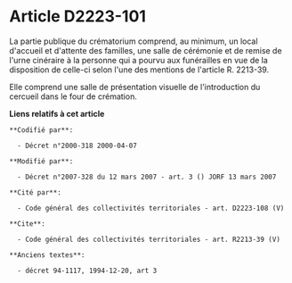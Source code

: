# Article D2223-101

La partie publique du crématorium comprend, au minimum, un local d'accueil et d'attente des familles, une salle de cérémonie
et de remise de l'urne cinéraire à la personne qui a pourvu aux funérailles en vue de la disposition de celle-ci selon l'une
des mentions de l'article R. 2213-39.

Elle comprend une salle de présentation visuelle de l'introduction du cercueil dans le four de crémation.

**Liens relatifs à cet article**

	**Codifié par**:

	  - Décret n°2000-318 2000-04-07

	**Modifié par**:

	  - Décret n°2007-328 du 12 mars 2007 - art. 3 () JORF 13 mars 2007

	**Cité par**:

	  - Code général des collectivités territoriales - art. D2223-108 (V)

	**Cite**:

	  - Code général des collectivités territoriales - art. R2213-39 (V)

	**Anciens textes**:

	  - décret 94-1117, 1994-12-20, art 3
